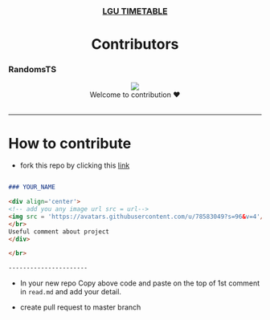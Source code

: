 ### <a href="https://www.lgutimetable.live/contribute"><div align="center">LGU TIMETABLE</div>
</a>


# <div align='center'> Contributors </div>



### RandomsTS

<div align='center'>
<!-- add you any image url src = url-->
<img src = 'https://avatars.githubusercontent.com/u/118633727?s=200&v=4'/>
</br>
Welcome to contribution ♥
</div>

</br>

----------------------

<!--  paste above this line -->

































# How to contribute

- fork this repo by clicking this [link](https://github.com/Zain-ul-din/LGU-Timetable/fork)

```md

### YOUR_NAME

<div align='center'>
<!-- add you any image url src = url-->
<img src = 'https://avatars.githubusercontent.com/u/78583049?s=96&v=4'/>
</br>
Useful comment about project
</div>

</br>

----------------------

```

- In your new repo Copy above code and paste on the top of 1st comment in `read.md` and add your detail.

- create pull request to master branch

